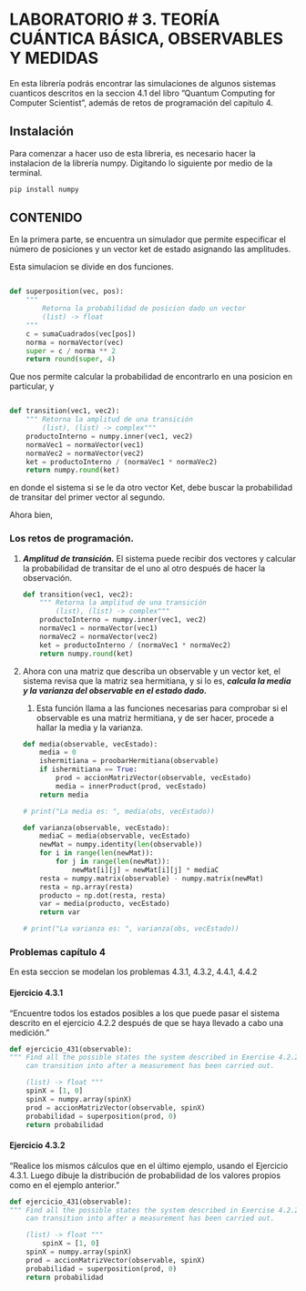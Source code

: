 # LABORATORIO # 3. TEORÍA CUÁNTICA BÁSICA, OBSERVABLES Y MEDIDAS
En esta librería podrás encontrar las simulaciones de algunos sistemas cuanticos descritos en la seccion 4.1 del libro ”Quantum Computing for Computer Scientist”, además de retos de programación del capítulo 4.

## Instalación

Para comenzar a hacer uso de esta libreria, es necesario hacer la instalacion de la librería numpy. Digitando lo siguiente por medio de la terminal.

```python
pip install numpy
```

## CONTENIDO

En la primera parte, se encuentra un simulador que permite especificar el número de posiciones y un vector ket de estado asignando las amplitudes.

Esta simulacion se divide en dos funciones. 

```python

def superposition(vec, pos):
    """
        Retorna la probabilidad de posicion dado un vector
        (list) -> float
    """
    c = sumaCuadrados(vec[pos])
    norma = normaVector(vec)
    super = c / norma ** 2
    return round(super, 4)

```

Que nos permite calcular la probabilidad de encontrarlo en una posicion en particular, y 

```python

def transition(vec1, vec2):
    """ Retorna la amplitud de una transición
        (list), (list) -> complex"""
    productoInterno = numpy.inner(vec1, vec2)
    normaVec1 = normaVector(vec1)
    normaVec2 = normaVector(vec2)
    ket = productoInterno / (normaVec1 * normaVec2)
    return numpy.round(ket)

```

en donde el sistema si se le da otro vector Ket, debe buscar la probabilidad de transitar del primer vector al segundo.

Ahora bien,
### Los retos de programación.

1. ***Amplitud de transición.*** El sistema puede recibir dos vectores y calcular la probabilidad de transitar de el uno al otro después de hacer la observación.
    
    ```python
    def transition(vec1, vec2):
        """ Retorna la amplitud de una transición
            (list), (list) -> complex"""
        productoInterno = numpy.inner(vec1, vec2)
        normaVec1 = normaVector(vec1)
        normaVec2 = normaVector(vec2)
        ket = productoInterno / (normaVec1 * normaVec2)
        return numpy.round(ket)
    ```
    
2. Ahora con una matriz que describa un observable y un vector ket, el sistema revisa que la matriz sea hermitiana, y si lo es, ***calcula la media y la varianza del observable en el estado dado.***
    1. Esta función llama a las funciones necesarias para comprobar si el observable es una matriz hermitiana, y de ser hacer, procede a hallar la media y la varianza.

    ```python
    def media(observable, vecEstado):
        media = 0
        ishermitiana = proobarHermitiana(observable)
        if ishermitiana == True:
            prod = accionMatrizVector(observable, vecEstado)
            media = innerProduct(prod, vecEstado)
        return media

    # print("La media es: ", media(obs, vecEstado))

    def varianza(observable, vecEstado):
        mediaC = media(observable, vecEstado)
        newMat = numpy.identity(len(observable))
        for i in range(len(newMat)):
            for j in range(len(newMat)):
                newMat[i][j] = newMat[i][j] * mediaC
        resta = numpy.matrix(observable) - numpy.matrix(newMat)
        resta = np.array(resta)
        producto = np.dot(resta, resta)
        var = media(producto, vecEstado)
        return var

    # print("La varianza es: ", varianza(obs, vecEstado))

    ```
### Problemas capítulo 4
En esta seccion se modelan los problemas 4.3.1, 4.3.2, 4.4.1, 4.4.2

#### Ejercicio 4.3.1

“Encuentre todos los estados posibles a los que puede pasar el sistema descrito en el ejercicio 4.2.2 después de que se haya llevado a cabo una medición.”
```python
def ejercicio_431(observable):
""" Find all the possible states the system described in Exercise 4.2.2
    can transition into after a measurement has been carried out.

    (list) -> float """
    spinX = [1, 0]
    spinX = numpy.array(spinX)
    prod = accionMatrizVector(observable, spinX)
    probabilidad = superposition(prod, 0)
    return probabilidad
```
#### Ejercicio 4.3.2

“Realice los mismos cálculos que en el último ejemplo, usando el Ejercicio 4.3.1. Luego dibuje la distribución de probabilidad de los valores propios como en el ejemplo anterior.”

```python
def ejercicio_431(observable):
""" Find all the possible states the system described in Exercise 4.2.2
    can transition into after a measurement has been carried out.

    (list) -> float """
		spinX = [1, 0]
    spinX = numpy.array(spinX)
    prod = accionMatrizVector(observable, spinX)
    probabilidad = superposition(prod, 0)
    return probabilidad
```

